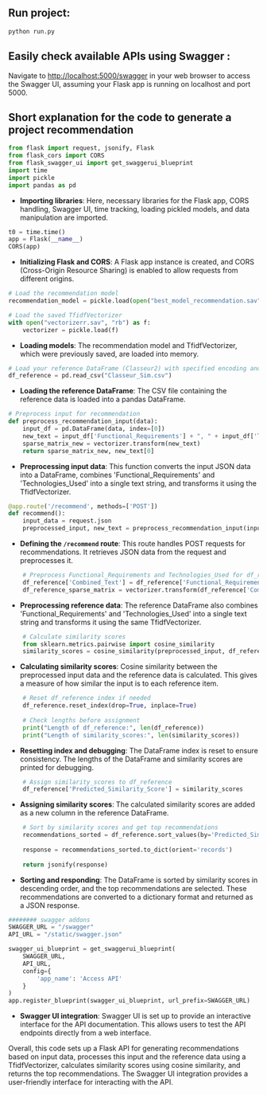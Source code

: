 ## Run project:
```bash
python run.py
```
## Easily check available APIs using Swagger : 
Navigate to [http://localhost:5000/swagger](http://localhost:5000/swagger) in your web browser to access the Swagger UI, assuming your Flask app is running on localhost and port 5000.

## Short explanation for the code to generate a project recommendation

```python
from flask import request, jsonify, Flask
from flask_cors import CORS
from flask_swagger_ui import get_swaggerui_blueprint
import time
import pickle
import pandas as pd
```
- **Importing libraries**: Here, necessary libraries for the Flask app, CORS handling, Swagger UI, time tracking, loading pickled models, and data manipulation are imported.

```python
t0 = time.time()
app = Flask(__name__)
CORS(app)
```
- **Initializing Flask and CORS**: A Flask app instance is created, and CORS (Cross-Origin Resource Sharing) is enabled to allow requests from different origins.

```python
# Load the recommendation model
recommendation_model = pickle.load(open("best_model_recommendation.sav", "rb"))

# Load the saved TfidfVectorizer
with open("vectorizerr.sav", "rb") as f:
    vectorizer = pickle.load(f)
```
- **Loading models**: The recommendation model and TfidfVectorizer, which were previously saved, are loaded into memory.

```python
# Load your reference DataFrame (Classeur2) with specified encoding and handle bad lines
df_reference = pd.read_csv("Classeur_Sim.csv")
```
- **Loading the reference DataFrame**: The CSV file containing the reference data is loaded into a pandas DataFrame.

```python
# Preprocess input for recommendation
def preprocess_recommendation_input(data):
    input_df = pd.DataFrame(data, index=[0])
    new_text = input_df['Functional_Requirements'] + ", " + input_df['Technologies_Used']
    sparse_matrix_new = vectorizer.transform(new_text)
    return sparse_matrix_new, new_text[0]
```
- **Preprocessing input data**: This function converts the input JSON data into a DataFrame, combines 'Functional_Requirements' and 'Technologies_Used' into a single text string, and transforms it using the TfidfVectorizer.

```python
@app.route('/recommend', methods=['POST'])
def recommend():
    input_data = request.json
    preprocessed_input, new_text = preprocess_recommendation_input(input_data)
```
- **Defining the `/recommend` route**: This route handles POST requests for recommendations. It retrieves JSON data from the request and preprocesses it.

```python
    # Preprocess Functional_Requirements and Technologies_Used for df_reference
    df_reference['Combined_Text'] = df_reference['Functional_Requirements'] + ", " + df_reference['Technologies_Used']
    df_reference_sparse_matrix = vectorizer.transform(df_reference['Combined_Text'])
```
- **Preprocessing reference data**: The reference DataFrame also combines 'Functional_Requirements' and 'Technologies_Used' into a single text string and transforms it using the same TfidfVectorizer.

```python
    # Calculate similarity scores
    from sklearn.metrics.pairwise import cosine_similarity
    similarity_scores = cosine_similarity(preprocessed_input, df_reference_sparse_matrix).flatten()
```
- **Calculating similarity scores**: Cosine similarity between the preprocessed input data and the reference data is calculated. This gives a measure of how similar the input is to each reference item.

```python
    # Reset df_reference index if needed
    df_reference.reset_index(drop=True, inplace=True)
    
    # Check lengths before assignment
    print("Length of df_reference:", len(df_reference))
    print("Length of similarity_scores:", len(similarity_scores))
```
- **Resetting index and debugging**: The DataFrame index is reset to ensure consistency. The lengths of the DataFrame and similarity scores are printed for debugging.

```python
    # Assign similarity_scores to df_reference
    df_reference['Predicted_Similarity_Score'] = similarity_scores
```
- **Assigning similarity scores**: The calculated similarity scores are added as a new column in the reference DataFrame.

```python
    # Sort by similarity scores and get top recommendations
    recommendations_sorted = df_reference.sort_values(by='Predicted_Similarity_Score', ascending=False).head()
    
    response = recommendations_sorted.to_dict(orient='records')
    
    return jsonify(response)
```
- **Sorting and responding**: The DataFrame is sorted by similarity scores in descending order, and the top recommendations are selected. These recommendations are converted to a dictionary format and returned as a JSON response.

```python
######## swagger addons 
SWAGGER_URL = "/swagger"
API_URL = "/static/swagger.json"

swagger_ui_blueprint = get_swaggerui_blueprint(
    SWAGGER_URL,
    API_URL,
    config={
        'app_name': 'Access API'
    }
)
app.register_blueprint(swagger_ui_blueprint, url_prefix=SWAGGER_URL)
```
- **Swagger UI integration**: Swagger UI is set up to provide an interactive interface for the API documentation. This allows users to test the API endpoints directly from a web interface.

Overall, this code sets up a Flask API for generating recommendations based on input data, processes this input and the reference data using a TfidfVectorizer, calculates similarity scores using cosine similarity, and returns the top recommendations. The Swagger UI integration provides a user-friendly interface for interacting with the API.
